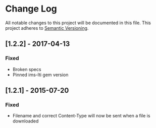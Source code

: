 # Change Log
All notable changes to this project will be documented in this file.
This project adheres to [Semantic Versioning](http://semver.org/).

## [1.2.2] - 2017-04-13
### Fixed
- Broken specs
- Pinned ims-lti gem version

## [1.2.1] - 2015-07-20
### Fixed
- Filename and correct Content-Type will now be sent when a file is downloaded
